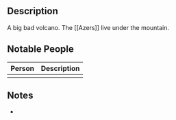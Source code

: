 ## Description
A big bad volcano. The [[Azers]] live under the mountain.

## Notable People
| Person | Description |
| ------ | ----------- |
|        |             |

## Notes
* 